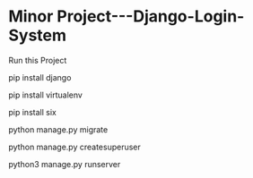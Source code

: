 # Minor Project---Django-Login-System

Run this Project

pip install django

pip install virtualenv

pip install six

python manage.py migrate

python manage.py createsuperuser

python3 manage.py runserver
